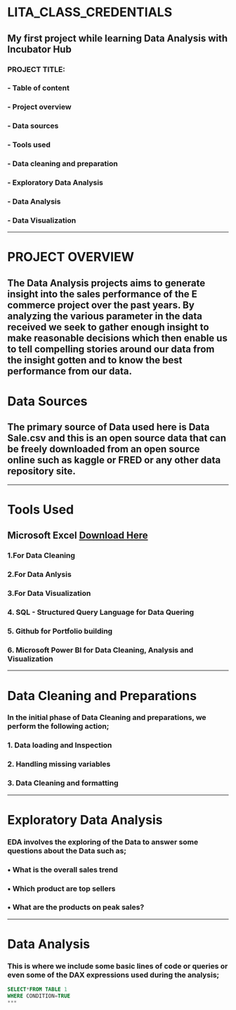 # LITA_CLASS_CREDENTIALS
## My first project while learning Data Analysis with Incubator Hub
### PROJECT TITLE:
### - Table of content
### - Project overview
### -  Data sources
### -  Tools used
### -  Data cleaning and preparation
### -  Exploratory Data Analysis
### - Data Analysis
### - Data Visualization
---
# PROJECT OVERVIEW
The Data Analysis projects aims to generate insight into the sales performance of the E commerce project over the past years. By analyzing the various parameter in the data received we seek to gather enough insight to make reasonable decisions which then enable us to tell compelling stories around our data from the insight gotten and to know the best performance from our data.
---
# Data Sources
## The primary source of Data used here is Data Sale.csv and this is an open source data that can be freely downloaded from an open source online such as kaggle or FRED or any other data repository site.
---
# Tools Used
## Microsoft Excel [Download Here](https://www.microsof.com)

### 1.For Data Cleaning

### 2.For Data Anlysis

### 3.For Data Visualization

### 4.	SQL - Structured Query Language for Data Quering

### 5.	Github for Portfolio building

### 6.	Microsoft Power BI for Data Cleaning, Analysis and Visualization

---
#  Data Cleaning and Preparations

### In the initial phase of Data Cleaning and preparations, we perform the following action;
### 1.	Data loading and Inspection
### 2.	Handling missing variables
### 3.	Data Cleaning and formatting

---

# Exploratory Data Analysis
### EDA involves the exploring of the Data to answer some questions about the Data such as;
### •	What is the overall sales trend
### •	Which product are top sellers
### •	What are the products on peak sales?
---

# Data Analysis
### This is where we include some basic lines of code or queries or even some of the DAX expressions used during the analysis;

```SQL
SELECT*FROM TABLE 1
WHERE CONDITION=TRUE
***








 


